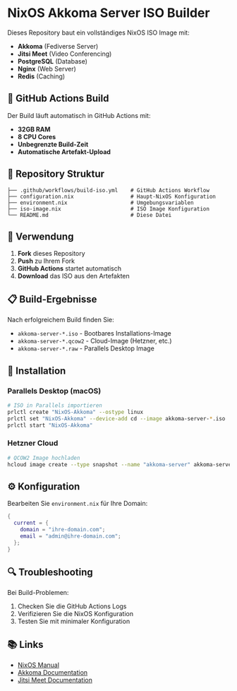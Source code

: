 # NixOS Akkoma Server ISO Builder

Dieses Repository baut ein vollständiges NixOS ISO Image mit:
- **Akkoma** (Fediverse Server)
- **Jitsi Meet** (Video Conferencing)
- **PostgreSQL** (Database)
- **Nginx** (Web Server)
- **Redis** (Caching)

## 🚀 GitHub Actions Build

Der Build läuft automatisch in GitHub Actions mit:
- **32GB RAM**
- **8 CPU Cores**
- **Unbegrenzte Build-Zeit**
- **Automatische Artefakt-Upload**

## 📁 Repository Struktur

```
├── .github/workflows/build-iso.yml    # GitHub Actions Workflow
├── configuration.nix                  # Haupt-NixOS Konfiguration
├── environment.nix                    # Umgebungsvariablen
├── iso-image.nix                      # ISO Image Konfiguration
└── README.md                          # Diese Datei
```

## 🔧 Verwendung

1. **Fork** dieses Repository
2. **Push** zu Ihrem Fork
3. **GitHub Actions** startet automatisch
4. **Download** das ISO aus den Artefakten

## 📋 Build-Ergebnisse

Nach erfolgreichem Build finden Sie:
- `akkoma-server-*.iso` - Bootbares Installations-Image
- `akkoma-server-*.qcow2` - Cloud-Image (Hetzner, etc.)
- `akkoma-server-*.raw` - Parallels Desktop Image

## 🎯 Installation

### Parallels Desktop (macOS)
```bash
# ISO in Parallels importieren
prlctl create "NixOS-Akkoma" --ostype linux
prlctl set "NixOS-Akkoma" --device-add cd --image akkoma-server-*.iso
prlctl start "NixOS-Akkoma"
```

### Hetzner Cloud
```bash
# QCOW2 Image hochladen
hcloud image create --type snapshot --name "akkoma-server" akkoma-server-*.qcow2
```

## ⚙️ Konfiguration

Bearbeiten Sie `environment.nix` für Ihre Domain:
```nix
{
  current = {
    domain = "ihre-domain.com";
    email = "admin@ihre-domain.com";
  };
}
```

## 🔍 Troubleshooting

Bei Build-Problemen:
1. Checken Sie die GitHub Actions Logs
2. Verifizieren Sie die NixOS Konfiguration
3. Testen Sie mit minimaler Konfiguration

## 📚 Links

- [NixOS Manual](https://nixos.org/manual/nixos/stable/)
- [Akkoma Documentation](https://docs.akkoma.dev/)
- [Jitsi Meet Documentation](https://jitsi.github.io/handbook/)
